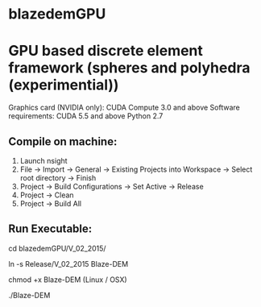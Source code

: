 # blazedemGPU
GPU based discrete element framework (spheres and polyhedra (experimential))
============================================================================

Graphics card (NVIDIA only): CUDA Compute 3.0 and above
Software requirements: CUDA 5.5 and above
                       Python 2.7

Compile on machine: 
-------------------

1. Launch nsight
2. File -> Import -> General -> Existing Projects into Workspace -> Select root directory -> Finish
3. Project -> Build Configurations -> Set Active -> Release
4. Project -> Clean
5. Project -> Build All

Run Executable: 
---------------

cd blazedemGPU/V_02_2015/

ln -s Release/V_02_2015 Blaze-DEM

chmod +x Blaze-DEM (Linux / OSX)  

./Blaze-DEM

